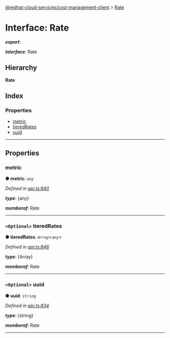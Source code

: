 [@redhat-cloud-services/cost-management-client](../README.md) > [Rate](../interfaces/rate.md)

# Interface: Rate

*__export__*: 

*__interface__*: Rate

## Hierarchy

**Rate**

## Index

### Properties

* [metric](rate.md#metric)
* [tieredRates](rate.md#tieredrates)
* [uuid](rate.md#uuid)

---

## Properties

<a id="metric"></a>

###  metric

**● metric**: *`any`*

*Defined in [api.ts:840](https://github.com/rvsia/javascript-clients/blob/master/packages/cost-management/api.ts#L840)*

*__type__*: {any}

*__memberof__*: Rate

___
<a id="tieredrates"></a>

### `<Optional>` tieredRates

**● tieredRates**: *`Array`<`any`>*

*Defined in [api.ts:846](https://github.com/rvsia/javascript-clients/blob/master/packages/cost-management/api.ts#L846)*

*__type__*: {Array}

*__memberof__*: Rate

___
<a id="uuid"></a>

### `<Optional>` uuid

**● uuid**: *`string`*

*Defined in [api.ts:834](https://github.com/rvsia/javascript-clients/blob/master/packages/cost-management/api.ts#L834)*

*__type__*: {string}

*__memberof__*: Rate

___

